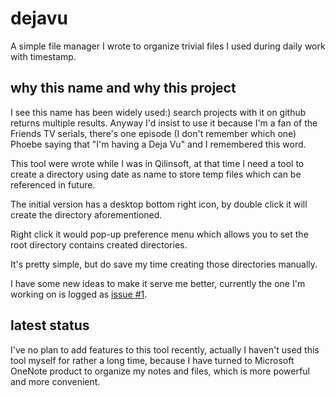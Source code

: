 # dejavu
A simple file manager I wrote to organize trivial files I used during daily work with timestamp.

## why this name and why this project
I see this name has been widely used:) search projects with it on github returns multiple results. Anyway I'd insist to use it because I'm a fan of the Friends TV serials, there's one episode (I don't remember which one) Phoebe saying that "I'm having a Deja Vu" and I remembered this word.

This tool were wrote while I was in Qilinsoft, at that time I need a tool to create a directory using date as name to store temp files which can be referenced in future.

The initial version has a desktop bottom right icon, by double click it will create the directory aforementioned.

Right click it would pop-up preference menu which allows you to set the root directory contains created directories.

It's pretty simple, but do save my time creating those directories manually.

I have some new ideas to make it serve me better, currently the one I'm working on is logged as [issue #1](../../issues/1).

## latest status
I've no plan to add features to this tool recently, actually I haven't used this tool myself for rather a long time, because I have turned to Microsoft OneNote product to organize my notes and files, which is more powerful and more convenient.
